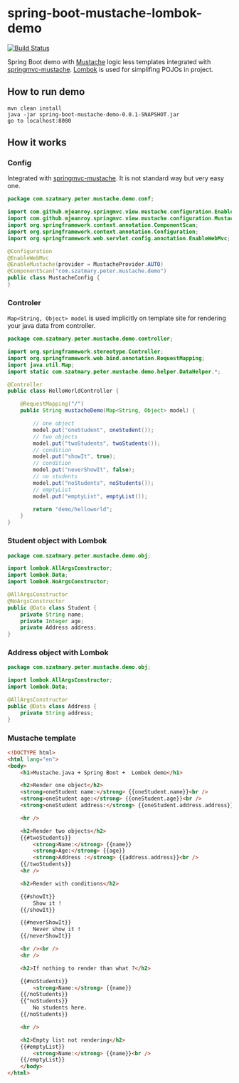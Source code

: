 # spring-boot-mustache-lombok-demo


[![Build Status](https://travis-ci.org/peterszatmary/spring-boot-mustache-lombok-demo.svg?branch=master)](https://travis-ci.org/peterszatmary/spring-boot-mustache-lombok-demo)

Spring Boot demo with [Mustache](https://github.com/spullara/mustache.java) logic less templates integrated with [springmvc-mustache](https://github.com/mjeanroy/springmvc-mustache).
[Lombok](https://projectlombok.org/) is used for simplifing POJOs in project.


## How to run demo

```shell
mvn clean install
java -jar spring-boot-mustache-demo-0.0.1-SNAPSHOT.jar
go to localhost:8080
```

## How it works

### Config

 Integrated with [springmvc-mustache](https://github.com/mjeanroy/springmvc-mustache). It is not standard way but very easy one.

```java
package com.szatmary.peter.mustache.demo.conf;

import com.github.mjeanroy.springmvc.view.mustache.configuration.EnableMustache;
import com.github.mjeanroy.springmvc.view.mustache.configuration.MustacheProvider;
import org.springframework.context.annotation.ComponentScan;
import org.springframework.context.annotation.Configuration;
import org.springframework.web.servlet.config.annotation.EnableWebMvc;

@Configuration
@EnableWebMvc
@EnableMustache(provider = MustacheProvider.AUTO)
@ComponentScan("com.szatmary.peter.mustache.demo")
public class MustacheConfig {
}
```

### Controler 

```Map<String, Object> model``` is used implicitly on template site for rendering your java data from controller.

```java
package com.szatmary.peter.mustache.demo.controller;

import org.springframework.stereotype.Controller;
import org.springframework.web.bind.annotation.RequestMapping;
import java.util.Map;
import static com.szatmary.peter.mustache.demo.helper.DataHelper.*;

@Controller
public class HelloWorldController {

    @RequestMapping("/")
    public String mustacheDemo(Map<String, Object> model) {

        // one object
        model.put("oneStudent", oneStudent());
        // two objects
        model.put("twoStudents", twoStudents());
        // condition
        model.put("showIt", true);
        // condition
        model.put("neverShowIt", false);
        // no students
        model.put("noStudents", noStudents());
        // emptyList
        model.put("emptyList", emptyList());

        return "demo/helloworld";
    }
}
```

### Student object with Lombok

```java
package com.szatmary.peter.mustache.demo.obj;

import lombok.AllArgsConstructor;
import lombok.Data;
import lombok.NoArgsConstructor;

@AllArgsConstructor
@NoArgsConstructor
public @Data class Student {
    private String name;
    private Integer age;
    private Address address;
}
```

### Address object with Lombok

```java
package com.szatmary.peter.mustache.demo.obj;

import lombok.AllArgsConstructor;
import lombok.Data;

@AllArgsConstructor
public @Data class Address {
    private String address;
}
```

### Mustache template


```html
<!DOCTYPE html>
<html lang="en">
<body>
    <h1>Mustache.java + Spring Boot +  Lombok demo</h1>

    <h2>Render one object</h2>
    <strong>oneStudent name:</strong> {{oneStudent.name}}<br />
    <strong>oneStudent age:</strong> {{oneStudent.age}}<br />
    <strong>oneStudent address:</strong> {{oneStudent.address.address}}<br />

    <hr />

    <h2>Render two objects</h2>
    {{#twoStudents}}
        <strong>Name:</strong> {{name}}
        <strong>Age:</strong> {{age}}
        <strong>Address :</strong> {{address.address}}<br />
    {{/twoStudents}}
    <hr />

    <h2>Render with conditions</h2>

    {{#showIt}}
        Show it !
    {{/showIt}}

    {{#neverShowIt}}
        Never show it !
    {{/neverShowIt}}

    <br /><br />
    <hr />

    <h2>If nothing to render than what ?</h2>

    {{#noStudents}}
        <strong>Name:</strong> {{name}}
    {{/noStudents}}
    {{^noStudents}}
        No students here.
    {{/noStudents}}

    <hr />

    <h2>Empty list not rendering</h2>
    {{#emptyList}}
        <strong>Name:</strong> {{name}}<br />
    {{/emptyList}}
    </body>
</html>
```
